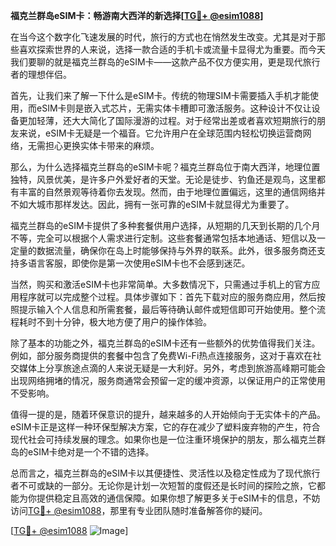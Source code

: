 **福克兰群岛eSIM卡：畅游南大西洋的新选择[[TG💪+ @esim1088](https://t.me/s/esim1088)]**

在当今这个数字化飞速发展的时代，旅行的方式也在悄然发生改变。尤其是对于那些喜欢探索世界的人来说，选择一款合适的手机卡或流量卡显得尤为重要。而今天我们要聊的就是福克兰群岛的eSIM卡——这款产品不仅方便实用，更是现代旅行者的理想伴侣。

首先，让我们来了解一下什么是eSIM卡。传统的物理SIM卡需要插入手机才能使用，而eSIM卡则是嵌入式芯片，无需实体卡槽即可激活服务。这种设计不仅让设备更加轻薄，还大大简化了国际漫游的过程。对于经常出差或者喜欢短期旅行的朋友来说，eSIM卡无疑是一个福音。它允许用户在全球范围内轻松切换运营商网络，无需担心更换实体卡带来的麻烦。

那么，为什么选择福克兰群岛的eSIM卡呢？福克兰群岛位于南大西洋，地理位置独特，风景优美，是许多户外爱好者的天堂。无论是徒步、钓鱼还是观鸟，这里都有丰富的自然景观等待着你去发现。然而，由于地理位置偏远，这里的通信网络并不如大城市那样发达。因此，拥有一张可靠的eSIM卡就显得尤为重要了。

福克兰群岛的eSIM卡提供了多种套餐供用户选择，从短期的几天到长期的几个月不等，完全可以根据个人需求进行定制。这些套餐通常包括本地通话、短信以及一定量的数据流量，确保你在岛上时能够保持与外界的联系。此外，很多服务商还支持多语言客服，即使你是第一次使用eSIM卡也不会感到迷茫。

当然，购买和激活eSIM卡也非常简单。大多数情况下，只需通过手机上的官方应用程序就可以完成整个过程。具体步骤如下：首先下载对应的服务商应用，然后按照提示输入个人信息和所需套餐，最后等待确认邮件或短信即可开始使用。整个流程耗时不到十分钟，极大地方便了用户的操作体验。

除了基本的功能之外，福克兰群岛的eSIM卡还有一些额外的优势值得我们关注。例如，部分服务商提供的套餐中包含了免费Wi-Fi热点连接服务，这对于喜欢在社交媒体上分享旅途点滴的人来说无疑是一大利好。另外，考虑到旅游高峰期可能会出现网络拥堵的情况，服务商通常会预留一定的缓冲资源，以保证用户的正常使用不受影响。

值得一提的是，随着环保意识的提升，越来越多的人开始倾向于无实体卡的产品。eSIM卡正是这样一种环保型解决方案，它的存在减少了塑料废弃物的产生，符合现代社会可持续发展的理念。如果你也是一位注重环境保护的朋友，那么福克兰群岛的eSIM卡绝对是一个不错的选择。

总而言之，福克兰群岛的eSIM卡以其便捷性、灵活性以及稳定性成为了现代旅行者不可或缺的一部分。无论你是计划一次短暂的度假还是长时间的探险之旅，它都能为你提供稳定且高效的通信保障。如果你想了解更多关于eSIM卡的信息，不妨访问[TG💪+ @esim1088](https://t.me/s/esim1088)，那里有专业团队随时准备解答你的疑问。

[[TG💪+ @esim1088](https://t.me/s/esim1088) ![Image](https://i.postimg.cc/4NQfJmqS/Snipaste-2025-05-13-00-14-12.png)]